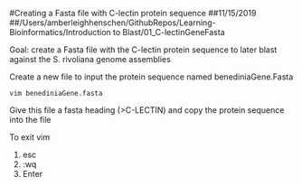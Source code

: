 #Creating a Fasta file with C-lectin protein sequence
##11/15/2019
##/Users/amberleighhenschen/GithubRepos/Learning-Bioinformatics/Introduction to Blast/01_C-lectinGeneFasta

Goal: create a Fasta file with the C-lectin protein sequence to later blast against the S. rivoliana genome assemblies

Create a new file to input the protein sequence named benediniaGene.Fasta
```
vim benediniaGene.fasta
```

Give this file a fasta heading (>C-LECTIN) and copy the protein sequence into the file

To exit vim
  1. esc
  2. :wq
  3. Enter
